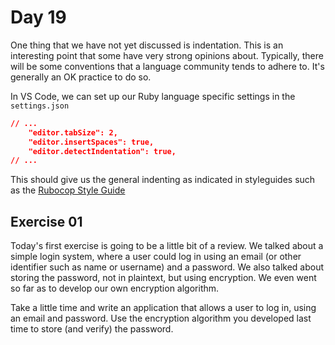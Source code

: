 # Day 19  
  
One thing that we have not yet discussed is indentation. This is an interesting point that some have very strong opinions about. Typically, there will be some conventions that a language community tends to adhere to. It's generally an OK practice to do so.  
  
In VS Code, we can set up our Ruby language specific settings in the `settings.json`  
  
```json
// ...
	"editor.tabSize": 2,
	"editor.insertSpaces": true,
	"editor.detectIndentation": true,
// ...
```
This should give us the general indenting as indicated in styleguides such as the [Rubocop Style Guide](https://github.com/rubocop/ruby-style-guide)

## Exercise 01  
  
Today's first exercise is going to be a little bit of a review. We talked about a simple login system, where a user could log in using an email (or other identifier such as name or username) and a password. We also talked about storing the password, not in plaintext, but using encryption. We even went so far as to develop our own encryption algorithm.  
  
Take a little time and write an application that allows a user to log in, using an email and password. Use the encryption algorithm you developed last time to store (and verify) the password.  
  